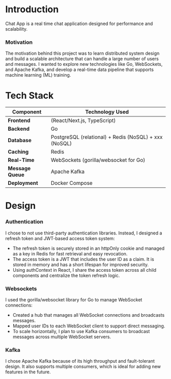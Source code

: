 # Introduction

Chat App is a real time chat application designed for performance and scalability. 

### Motivation

The motivation behind this project was to learn distributed system design and build a scalable architecture that can handle a large number of users and messages.
I wanted to explore new technologies like Go, WebSockets, and Apache Kafka, and develop a real-time data pipeline that supports machine learning (ML) training.

# Tech Stack

| Component         | Technology Used            |
|------------------|--------------------------|
| **Frontend**     | (React/Next.js, TypeScript) |
| **Backend**      | Go    |
| **Database**     | PostgreSQL (relational) + Redis (NoSQL) + xxx (NoSQL) |
| **Caching**      | Redis                      |
| **Real-Time**    | WebSockets (gorilla/websocket for Go) |    
| **Message Queue** |Apache Kafka                |
| **Deployment**   | Docker Compose             |

# Design 

### Authentication

I chose to not use third-party authentication libraries. Instead, I designed a refresh token and JWT-based access token system:
- The refresh token is securely stored in an httpOnly cookie and managed as a key in Redis for fast retrieval and easy revocation.
- The access token is a JWT that includes the user ID as a claim. It is stored in memory and has a short lifespan for improved security.
- Using authContext in React, I share the access token across all child components and centralize the token refresh logic.

### Websockets

I used the gorilla/websocket library for Go to manage WebSocket connections:
- Created a hub that manages all WebSocket connections and broadcasts messages.
- Mapped user IDs to each WebSocket client to support direct messaging.
- To scale horizontally, I plan to use Kafka consumers to broadcast messages across multiple WebSocket servers.

### Kafka

I chose Apache Kafka because of its high throughput and fault-tolerant design. It also supports multiple consumers, which is ideal for adding new features in the future.

<!-- # Difficulties
- Designing how to handle errors in Kafka
- Designing how to metigate eventual consistency in xxx -->